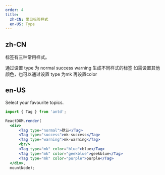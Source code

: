 ```yaml
---
order: 4
title:
  zh-CN: 常见标签样式
  en-US: Type
---
```


## zh-CN

标签有三种常用样式。

通过设置 type 为 normal success warning 
生成不同样式的标签
如需设置其他颜色，也可以通过设置 type 为mk 再设置color

## en-US

Select your favourite topics.

````jsx
import { Tag } from 'antd';

ReactDOM.render(
  <div>
      <Tag type="normal">默认</Tag>
      <Tag type="success">mk-success</Tag>
      <Tag type="warning">mk-warning</Tag>
      <br/>
      <Tag type="mk" color="blue">blue</Tag>
      <Tag type="mk" color="geekblue">geekblue</Tag>
      <Tag type="mk" color="purple">purple</Tag>
  </div>,
  mountNode);
````